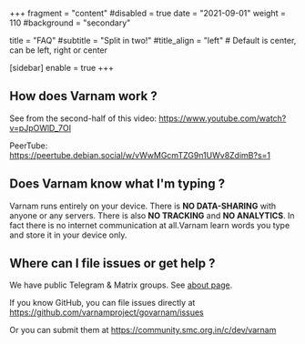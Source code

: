 +++
fragment = "content"
#disabled = true
date = "2021-09-01"
weight = 110
#background = "secondary"

title = "FAQ"
#subtitle = "Split in two!"
#title_align = "left" # Default is center, can be left, right or center

[sidebar]
enable = true
+++

## How does Varnam work ?

See from the second-half of this video: https://www.youtube.com/watch?v=pJpOWlD_7OI

PeerTube: https://peertube.debian.social/w/vWwMGcmTZG9n1UWv8ZdimB?s=1

## Does Varnam know what I'm typing ?

Varnam runs entirely on your device. There is **NO DATA-SHARING** with anyone or any servers. There is also **NO TRACKING** and **NO ANALYTICS**. In fact there is no internet communication at all.Varnam learn words you type and store it in your device only.

## Where can I file issues or get help ?

We have public Telegram & Matrix groups. See [about page](/about).

If you know GitHub, you can file issues directly at https://github.com/varnamproject/govarnam/issues

Or you can submit them at https://community.smc.org.in/c/dev/varnam
